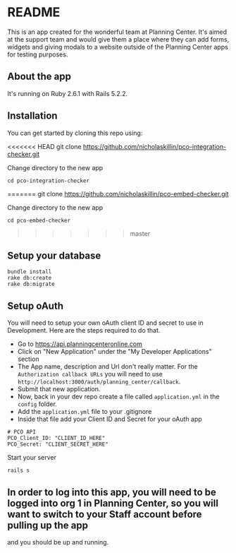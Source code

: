 # README

This is an app created for the wonderful team at Planning Center. It's aimed at the support team and would give them a place where they can add forms, widgets and giving modals to a website outside of the Planning Center apps for testing purposes.

## About the app

It's running on Ruby 2.6.1 with Rails 5.2.2.

## Installation

You can get started by cloning this repo using:

<<<<<<< HEAD
    git clone https://github.com/nicholaskillin/pco-integration-checker.git

Change directory to the new app

    cd pco-integration-checker
=======
    git clone https://github.com/nicholaskillin/pco-embed-checker.git

Change directory to the new app

    cd pco-embed-checker
>>>>>>> master

## Setup your database

    bundle install
    rake db:create
    rake db:migrate

## Setup oAuth
You will need to setup your own oAuth client ID and secret to use in Development. Here are the steps required to do that.

- Go to https://api.planningcenteronline.com
- Click on "New Application" under the "My Developer Applications" section
- The App name, description and Url don't really matter. For the `Authorization callback URLs` you will need to use `http://localhost:3000/auth/planning_center/callback`.
- Submit that new application.
- Now, back in your dev repo create a file called `application.yml` in the `config` folder.
- Add the `application.yml` file to your .gitignore
- Inside that file add your Client ID and Secret for your oAuth app

```
# PCO API
PCO_Client_ID: "CLIENT_ID_HERE"
PCO_Secret: "CLIENT_SECRET_HERE"
```

Start your server

    rails s

## In order to log into this app, you will need to be logged into org 1 in Planning Center, so you will want to switch to your Staff account before pulling up the app

and you should be up and running.
